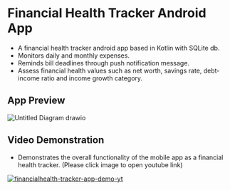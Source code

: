 # Financial Health Tracker Android App
- A financial health tracker android app based in Kotlin with SQLite db.
- Monitors daily and monthly expenses. 
- Reminds bill deadlines through push notification message. 
- Assess financial health values such as net worth, savings rate, debt-income ratio and income growth category.

## App Preview
![Untitled Diagram drawio](https://user-images.githubusercontent.com/72920953/159016773-9cb743cd-f858-4027-88ef-e531dec93169.png)

## Video Demonstration
- Demonstrates the overall functionality of the mobile app as a financial health tracker. (Please click image to open youtube link)

[![financialhealth-tracker-app-demo-yt](https://img.youtube.com/vi/vbck9-WXiWU/0.jpg)](https://www.youtube.com/watch?v=vbck9-WXiWU) 
